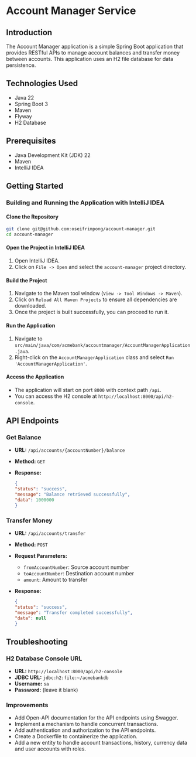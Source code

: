 # Account Manager Service

## Introduction

The Account Manager application is a simple Spring Boot application that provides RESTful APIs 
to manage account balances and transfer money between accounts. This application uses an H2 file database for data persistence.

## Technologies Used

- Java 22
- Spring Boot 3
- Maven
- Flyway
- H2 Database

## Prerequisites

- Java Development Kit (JDK) 22
- Maven
- IntelliJ IDEA

## Getting Started

### Building and Running the Application with IntelliJ IDEA

#### Clone the Repository

```sh
git clone git@github.com:oseifrimpong/account-manager.git
cd account-manager
```

#### Open the Project in IntelliJ IDEA

1. Open IntelliJ IDEA.
2. Click on `File -> Open` and select the `account-manager` project directory.

#### Build the Project

1. Navigate to the Maven tool window (`View -> Tool Windows -> Maven`).
2. Click on `Reload All Maven Projects` to ensure all dependencies are downloaded.
3. Once the project is built successfully, you can proceed to run it.

#### Run the Application

1. Navigate to `src/main/java/com/acmebank/accountmanager/AccountManagerApplication.java`.
2. Right-click on the `AccountManagerApplication` class and select `Run 'AccountManagerApplication'`.

#### Access the Application

- The application will start on port `8000` with context path `/api`.
- You can access the H2 console at `http://localhost:8000/api/h2-console`.

## API Endpoints

### Get Balance

- **URL:** `/api/accounts/{accountNumber}/balance`
- **Method:** `GET`
- **Response:**

  ```json
  {
  "status": "success",
  "message": "Balance retrieved successfully",
  "data": 1000000
  }
  ```

### Transfer Money

- **URL:** `/api/accounts/transfer`
- **Method:** `POST`
- **Request Parameters:**
    - `fromAccountNumber`: Source account number
    - `toAccountNumber`: Destination account number
    - `amount`: Amount to transfer
- **Response:**

  ```json
  {
  "status": "success",
  "message": "Transfer completed successfully",
  "data": null
  }
  ```

## Troubleshooting

### H2 Database Console URL

- **URL:** `http://localhost:8000/api/h2-console`
- **JDBC URL:** `jdbc:h2:file:~/acmebankdb`
- **Username:** `sa`
- **Password:** (leave it blank)

### Improvements

- Add Open-API documentation for the API endpoints using Swagger.
- Implement a mechanism to handle concurrent transactions.
- Add authentication and authorization to the API endpoints.
- Create a Dockerfile to containerize the application.
- Add a new entity to handle account transactions, history, currency data and user accounts with roles.